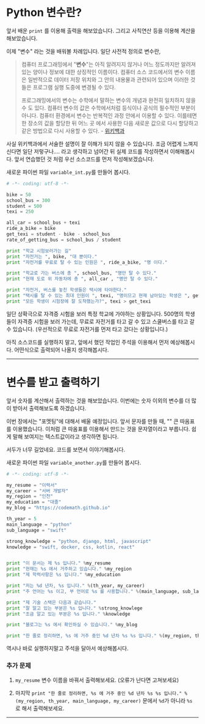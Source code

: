 # Python 변수란?

앞서 배운 `print` 를 이용해 출력을 해보았습니다. 그리고 사칙연산 등을 이용해 계산을 해보았습니다.

이제 "변수" 라는 것을 배워볼 차례입니다. 일단 사전적 정의로 변수란,

> 컴퓨터 프로그래밍에서 "**변수**"는 아직 알려지지 않거나 어느 정도까지만 알려져 있는 양이나 정보에 대한 상징적인 이름이다. 컴퓨터 소스 코드에서의 변수 이름은 일반적으로 데이터 저장 위치와 그 안의 내용물과 관련되어 있으며 이러한 것들은 프로그램 실행 도중에 변경될 수 있다.
>
> 프로그래밍에서의 변수는 수학에서 말하는 변수의 개념과 완전히 일치하지 않을 수 도 있다. 컴퓨터 변수의 값은 수학에서처럼 등식이나 공식의 필수적인 부분이 아니다. 컴퓨터 환경에서 변수는 반복적인 과정 안에서 이용할 수 있다. 이를테면 한 장소의 값을 할당한 뒤 어느 곳 에서 사용한 다음 새로운 값으로 다시 할당하고 같은 방법으로 다시 사용할 수 있다.    - [위키백과](https://ko.wikipedia.org/wiki/변수_%28컴퓨터_과학%29)

사실 위키백과에서 서술한 설명이 잘 이해가 되지 않을 수 있습니다. 조금 어렵게 느껴지신다면 일단 저렇구나.... 라고 생각하고 넘어간 뒤 실제 코드를 작성하면서 이해해봅시다. 앞서 연습했던 것 처럼 우선 소스코드를 먼저 작성해보겠습니다.

새로운 파이썬 파일 `variable_int.py`를 만들어 봅시다.

```py
# -*- coding: utf-8 -*-

bike = 50
school_bus = 300
student = 500
texi = 250

all_car = school_bus + texi
ride_a_bike = bike
get_texi = student - bike - school_bus
rate_of_getting_bus = school_bus / student

print "학교 시험보러가는 길"
print "자전거는 ", bike, "대 뿐이다."
print "자전거를 무료로 탈 수 있는 인원은 ", ride_a_bike, "명 이다."

print "학교로 가는 버스에 총 ", school_bus, "명만 탈 수 있다."
print "현재 도로 위 자동차에 총 ", all_car , "명만 탈 수 있다."

print "자전거, 버스를 놓친 학생들은 택시에 타야한다."
print "택시를 탈 수 있는 최대 인원이 ", texi, "명이므고 현재 남아있는 학생은 ", get_texi ,"명 이다."
print "모든 학생이 시험장에 잘 도착했는가?", texi > get_texi
```

일단 상확극으로 자격증 시험을 보러 특정 학교에 가야하는 상황입니다. 500명의 학생들이 자격증 시험을 보러 가는데, 무료로 자전거를 타고 갈 수 있고 스쿨버스를 타고 갈 수 있습니다. \(우선적으로 무료로 자전거를 먼저 타고 갔다는 상황입니다.\)

아직 소스코드를 실행하지 말고, 앞에서 했던 작업인 주석을 이용해서 먼저 예상해봅시다. 어떤식으로 출력되어 나올지 생각해봅시다.

---

# 변수를 받고 출력하기

앞서 숫자를 계산해서 출력하는 것을 해보았습니다. 이번에는 숫자 이외의 변수를 더 많이 받아서 출력해보도록 하겠습니다.

이번 장에서는 "포멧팅"에 대해서 배울 예정입니다. 앞서 문자를 만들 때, "" 큰 따옴표를 이용했습니다. 이처럼 큰 따옴표를 이용해서 만드는 것을 문자열이라고 부릅니다. 쉽게 말해 보여지는 텍스트값이라고 생각하면 됩니다.

서두가 너무 길었네요. 코드를 보면서 이야기해봅시다.

새로운 파이썬 파일 `variable_another.py`를 만들어 봅시다.

```py
# -*- coding: utf-8 -*-

my_resume = "이력서"
my_career = "서버 개발자"
my_region = "인천"
my_education = "대졸"
my_blog = "https://codemath.github.io"

th_year = 5
main_language = "python"
sub_language = "swift"

strong_knowledge = "python, django, html, javascript"
knowledge = "swift, docker, css, kotlin, react"


print "이 문서는 제 %s 입니다." %my_resume
print "현재는 %s 에서 거주하고 있습니다." %my_region
print "제 학력사항은 %s 입니다." %my_education

print "저는 %d 년차, %s 입니다." %(th_year, my_career)
print "주 언어는 %s 이고, 부 언어로 %s 를 사용합니다." %(main_language, sub_language)

print "제 기술 스택은 다음과 같습니다."
print "잘 알고 있는 부분은 %s 입니다." %strong_knowlege
print "조금 알고 있는 부분은 %s 입니다." %knowledge

print "블로그는 %s 에서 확인하실 수 있습니다." %my_blog

print "한 줄로 정리하면, %s 에 거주 중인 %d 년차 %s %s 입니다." %(my_region, th_year, main_language, my_career)
```

역시나 바로 실행하지말고 주석을 달아서 예상해봅시다.

### **추가 문제**

1. `my_resume`  변수 이름을 바꿔서 출력해보세요. \(오류가 난다면 고쳐보세요\)

2. 마지막 `print "한 줄로 정리하면, %s 에 거주 중인 %d 년차 %s %s 입니다." %(my_region, th_year, main_language, my_career)` 문에서 `%d`가 아니라 `%s` 로 해서 출력해보세요.

---



